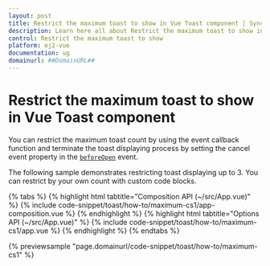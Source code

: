 ```yaml
---
layout: post
title: Restrict the maximum toast to show in Vue Toast component | Syncfusion
description: Learn here all about Restrict the maximum toast to show in Syncfusion Vue Toast component of Syncfusion Essential JS 2 and more.
control: Restrict the maximum toast to show 
platform: ej2-vue
documentation: ug
domainurl: ##DomainURL##
---
```


# Restrict the maximum toast to show in Vue Toast component

You can restrict the maximum toast count by using the event callback function and terminate the toast displaying process by setting the cancel event property in the [`beforeOpen`](https://ej2.syncfusion.com/vue/documentation/api/toast/#beforeopen) event.

The following sample demonstrates restricting toast displaying up to 3. You can restrict by your own count with custom code blocks.

{% tabs %}
{% highlight html tabtitle="Composition API (~/src/App.vue)" %}
{% include code-snippet/toast/how-to/maximum-cs1/app-composition.vue %}
{% endhighlight %}
{% highlight html tabtitle="Options API (~/src/App.vue)" %}
{% include code-snippet/toast/how-to/maximum-cs1/app.vue %}
{% endhighlight %}
{% endtabs %}
        
{% previewsample "page.domainurl/code-snippet/toast/how-to/maximum-cs1" %}
